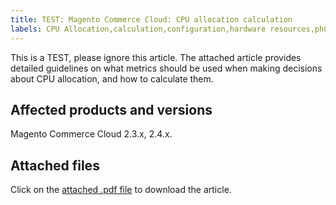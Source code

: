 ```yaml
---
title: TEST: Magento Commerce Cloud: CPU allocation calculation
labels: CPU Allocation,calculation,configuration,hardware resources,phCPU,query
---
```


This is a TEST, please ignore this article.
The attached article provides detailed guidelines on what metrics should be used when making decisions about CPU allocation, and how to calculate them.

## Affected products and versions

Magento Commerce Cloud 2.3.x, 2.4.x.

## Attached files

Click on the [attached .pdf file](assets/CPU_Allocation.pdf) to download the article.
